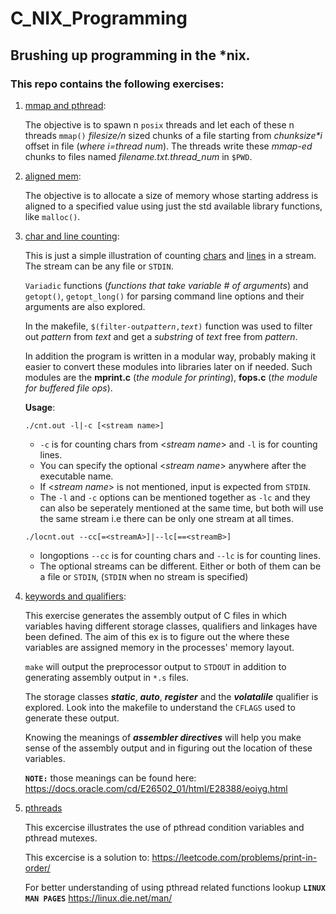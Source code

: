 # C_NIX_Programming
## Brushing up programming in the *nix.

### This repo contains the following exercises:

1. [mmap and pthread](mmap_pthreads/mmaptrial.c):

	The objective is to spawn n ```posix``` threads and let each of these n threads
	```mmap()``` _filesize/n_ sized chunks of a file starting from _chunksize*i_
	offset in file (_where i=thread num_).
	The threads write these _mmap-ed_ chunks to files named _filename.txt.thread_num_
	in ```$PWD```.

2. [aligned mem](aligned_malloc/alignedmalloc.c):

	The objective is to allocate a size of memory whose starting address is aligned
	to a specified value using just the std available library functions, like ```malloc()```.

3. [char and line counting](counting):

	This is just a simple illustration of counting [chars](counting/cnt.c) and 
	[lines](couting/locnt.c) in a stream. The stream can be any file or ```STDIN```. 

	```Variadic``` functions (_functions that take variable # of arguments_) and 
	```getopt()```, ```getopt_long()``` for parsing command line options and their
	arguments are also explored.

	In the makefile, `$(filter-out`*`pattern`*`,`*`text`*`)` function was used to 
	filter out _pattern_ from _text_ and get a _substring_ of _text_ free from 
	_pattern_.

	In addition the program is written in a modular way, probably making it easier 
	to convert these modules into libraries later on if needed. Such modules 
	are the **mprint.c** (_the module for printing_), **fops.c** (_the module for buffered file ops_).

	**Usage**:

	```./cnt.out -l|-c [<stream name>]```

	- ```-c``` is for counting chars from <_stream name_> and ```-l``` is for counting lines.  
	- You can specify the optional <_stream name_> anywhere after the executable name.
	- If <_stream name_> is not mentioned, input is expected from ```STDIN```.
	- The ```-l``` and ```-c``` options can be mentioned together as ```-lc``` and they can also 
	  be seperately mentioned at the same time, but both will use the same stream i.e there can be
	  only one stream at all times.

	```./locnt.out --cc[=<streamA>]|--lc[==<streamB>]```

	- longoptions ```--cc``` is for counting chars and ```--lc``` is for counting lines.  
	- The optional streams can be different. Either or both of them can be a file or ```STDIN```,
	  (```STDIN``` when no stream is specified)

4. [keywords and qualifiers](keywords):

	This exercise generates the assembly output of C files in which variables having different 
	storage classes, qualifiers and linkages have been defined. The aim of this ex is to figure 
	out the where these variables are assigned memory in the processes' memory layout.
	
	`make` will output the preprocessor output to `STDOUT` in addition to generating assembly output 
	in `*.s` files.

	The storage classes __*static*__, __*auto*__, __*register*__ and the __*volatalile*__ qualifier is explored. 
	Look into the makefile to understand the `CFLAGS`  used to generate these output.

	Knowing the meanings of __*assembler directives*__ will help you make sense of the assembly output
	and in figuring out the location of these variables.

	**`NOTE:`** those meanings can be found here: https://docs.oracle.com/cd/E26502_01/html/E28388/eoiyg.html

5. [pthreads](pthreads)

	This excercise illustrates the use of pthread condition variables and
	pthread mutexes.

	This excercise is a solution to: https://leetcode.com/problems/print-in-order/

	For better understanding of using pthread related functions lookup **`LINUX MAN PAGES`** https://linux.die.net/man/


